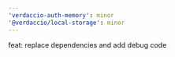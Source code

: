 ```yaml
---
'verdaccio-auth-memory': minor
'@verdaccio/local-storage': minor
---
```


feat: replace dependencies and add debug code
